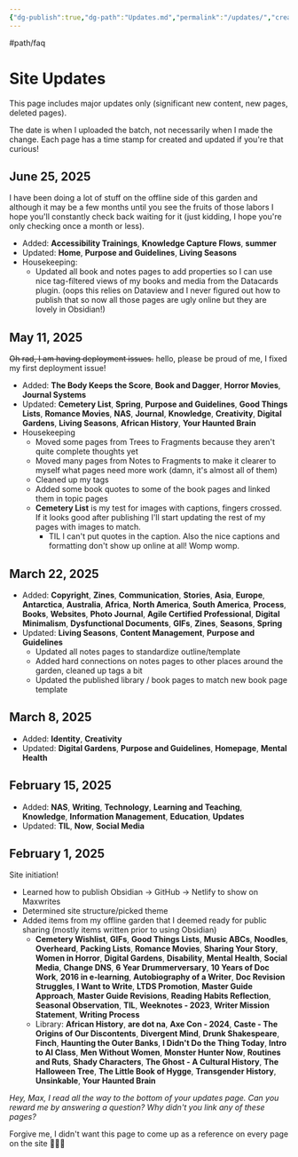 ```yaml
---
{"dg-publish":true,"dg-path":"Updates.md","permalink":"/updates/","created":"2025-02-15T13:35:11.256-05:00","updated":"2025-06-25T21:36:59.532-04:00"}
---
```


#path/faq 
# Site Updates
This page includes major updates only (significant new content, new pages, deleted pages). 

The date is when I uploaded the batch, not necessarily when I made the change. Each page has a time stamp for created and updated if you're that curious!

## June 25, 2025
I have been doing a lot of stuff on the offline side of this garden and although it may be a few months until you see the fruits of those labors I hope you'll constantly check back waiting for it (just kidding, I hope you're only checking once a month or less).
* Added: **Accessibility Trainings**, **Knowledge Capture Flows**, **summer**
* Updated: **Home**, **Purpose and Guidelines**, **Living Seasons**
* Housekeeping:
	* Updated all book and notes pages to add properties so I can use nice tag-filtered views of my books and media from the Datacards plugin. (oops this relies on Dataview and I never figured out how to publish that so now all those pages are ugly online but they are lovely in Obsidian!)

## May 11, 2025
~~Oh rad, I am having deployment issues.~~ hello, please be proud of me, I fixed my first deployment issue!
- Added: **The Body Keeps the Score**, **Book and Dagger**, **Horror Movies**, **Journal Systems**
- Updated: **Cemetery List**, **Spring**, **Purpose and Guidelines**, **Good Things Lists**, **Romance Movies**, **NAS**, **Journal**, **Knowledge**, **Creativity**, **Digital Gardens**, **Living Seasons**, **African History**, **Your Haunted Brain**
- Housekeeping
	- Moved some pages from Trees to Fragments because they aren't quite complete thoughts yet 
	- Moved many pages from Notes to Fragments to make it clearer to myself what pages need more work (damn, it's almost all of them)
	- Cleaned up my tags 
	- Added some book quotes to some of the book pages and linked them in topic pages
	- **Cemetery List** is my test for images with captions, fingers crossed. If it looks good after publishing I'll start updating the rest of my pages with images to match.
		- TIL I can't put quotes in the caption. Also the nice captions and formatting don't show up online at all! Womp womp.
## March 22, 2025
- Added: **Copyright**, **Zines**, **Communication**, **Stories**, **Asia**, **Europe**, **Antarctica**, **Australia**, **Africa**, **North America**, **South America**, **Process**, **Books**, **Websites**, **Photo Journal**, **Agile Certified Professional**, **Digital Minimalism**, **Dysfunctional Documents**, **GIFs**, **Zines**, **Seasons**, **Spring**
- Updated: **Living Seasons**, **Content Management**, **Purpose and Guidelines**
	- Updated all notes pages to standardize outline/template
	- Added hard connections on notes pages to other places around the garden, cleaned up tags a bit
	- Updated the published library / book pages to match new book page template
## March 8, 2025
* Added: **Identity**, **Creativity** 
* Updated: **Digital Gardens**, **Purpose and Guidelines**, **Homepage**, **Mental Health**
## February 15, 2025
* Added: **NAS**, **Writing**, **Technology**, **Learning and Teaching**, **Knowledge**, **Information Management**, **Education**, **Updates**
* Updated: **TIL**, **Now**, **Social Media**
## February 1, 2025
Site initiation!
* Learned how to publish Obsidian -> GitHub -> Netlify to show on Maxwrites
* Determined site structure/picked theme
* Added items from my offline garden that I deemed ready for public sharing (mostly items written prior to using Obsidian)
	* **Cemetery Wishlist**, **GIFs**, **Good Things Lists**, **Music ABCs**, **Noodles**, **Overheard**, **Packing Lists**, **Romance Movies**, **Sharing Your Story**, **Women in Horror**, **Digital Gardens**, **Disability**, **Mental Health**, **Social Media**, **Change DNS**, **6 Year Drummerversary**, **10 Years of Doc Work**, **2016 in e-learning**, **Autobiography of a Writer**, **Doc Revision Struggles**, **I Want to Write**, **LTDS Promotion**, **Master Guide Approach**, **Master Guide Revisions**, **Reading Habits Reflection**, **Seasonal Observation**, **TIL**, **Weeknotes - 2023**, **Writer Mission Statement**, **Writing Process**
	* Library: **African History**, **are dot na**, **Axe Con - 2024**, **Caste - The Origins of Our Discontents**, **Divergent Mind**, **Drunk Shakespeare**, **Finch**, **Haunting the Outer Banks**, **I Didn't Do the Thing Today**, **Intro to AI Class**, **Men Without Women**, **Monster Hunter Now**, **Routines and Ruts**, **Shady Characters**, **The Ghost - A Cultural History**, **The Halloween Tree**, **The Little Book of Hygge**, **Transgender History**, **Unsinkable**, **Your Haunted Brain**


_Hey, Max, I read all the way to the bottom of your updates page. Can you reward me by answering a question? Why didn't you link any of these pages?_

Forgive me, I didn't want this page to come up as a reference on every page on the site 🤷🙏🫶